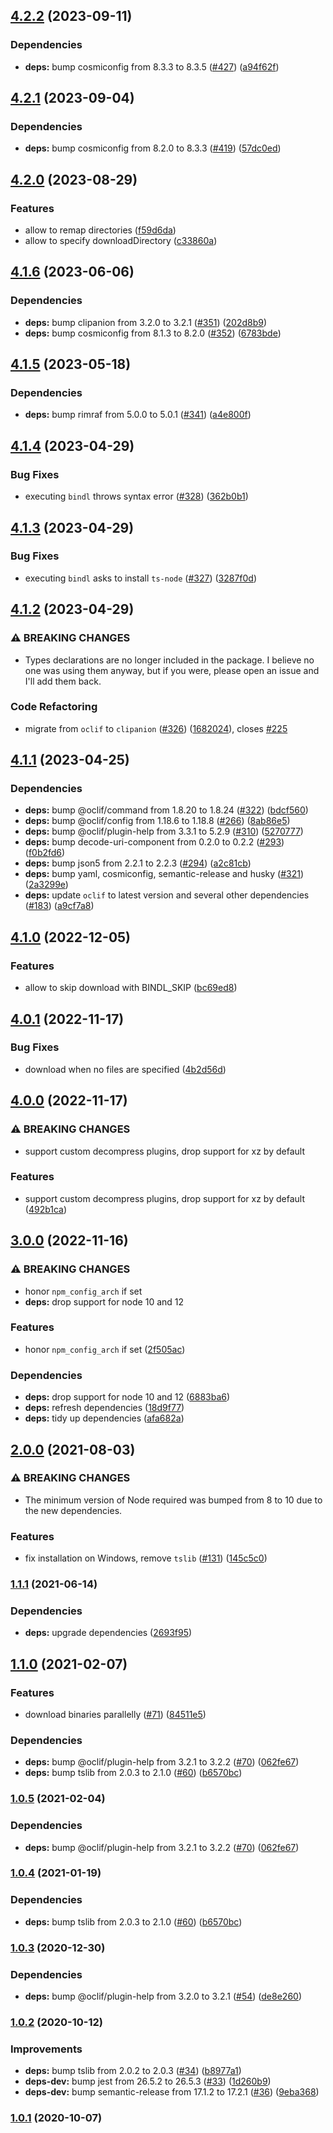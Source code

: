 ## [4.2.2](https://github.com/felipecrs/bindl/compare/v4.2.1...v4.2.2) (2023-09-11)


### Dependencies

* **deps:** bump cosmiconfig from 8.3.3 to 8.3.5 ([#427](https://github.com/felipecrs/bindl/issues/427)) ([a94f62f](https://github.com/felipecrs/bindl/commit/a94f62f9f19c318628bb3a7c55865ce707d1d033))

## [4.2.1](https://github.com/felipecrs/bindl/compare/v4.2.0...v4.2.1) (2023-09-04)


### Dependencies

* **deps:** bump cosmiconfig from 8.2.0 to 8.3.3 ([#419](https://github.com/felipecrs/bindl/issues/419)) ([57dc0ed](https://github.com/felipecrs/bindl/commit/57dc0ed7970a1a58849d09e8c1ad68b54ca1c9c9))

## [4.2.0](https://github.com/felipecrs/bindl/compare/v4.1.6...v4.2.0) (2023-08-29)


### Features

* allow to remap directories ([f59d6da](https://github.com/felipecrs/bindl/commit/f59d6da77b370fa7af01faa7615859c5b574b752))
* allow to specify downloadDirectory ([c33860a](https://github.com/felipecrs/bindl/commit/c33860a4a122897d022b8bc06aa62a8543b57b6b))

## [4.1.6](https://github.com/felipecrs/bindl/compare/v4.1.5...v4.1.6) (2023-06-06)


### Dependencies

* **deps:** bump clipanion from 3.2.0 to 3.2.1 ([#351](https://github.com/felipecrs/bindl/issues/351)) ([202d8b9](https://github.com/felipecrs/bindl/commit/202d8b990244e28d2f919cb7e37ed2d9941e4a78))
* **deps:** bump cosmiconfig from 8.1.3 to 8.2.0 ([#352](https://github.com/felipecrs/bindl/issues/352)) ([6783bde](https://github.com/felipecrs/bindl/commit/6783bdec8290ec4603a5fac4d82f37aedb2b1b9d))

## [4.1.5](https://github.com/felipecrs/bindl/compare/v4.1.4...v4.1.5) (2023-05-18)


### Dependencies

* **deps:** bump rimraf from 5.0.0 to 5.0.1 ([#341](https://github.com/felipecrs/bindl/issues/341)) ([a4e800f](https://github.com/felipecrs/bindl/commit/a4e800f7171940600a618fdbb2246773bce53fbb))

## [4.1.4](https://github.com/felipecrs/bindl/compare/v4.1.3...v4.1.4) (2023-04-29)


### Bug Fixes

* executing `bindl` throws syntax error ([#328](https://github.com/felipecrs/bindl/issues/328)) ([362b0b1](https://github.com/felipecrs/bindl/commit/362b0b11da6b1ee03c07e6838f737b4ad03b58e9))

## [4.1.3](https://github.com/felipecrs/bindl/compare/v4.1.2...v4.1.3) (2023-04-29)


### Bug Fixes

* executing `bindl` asks to install `ts-node` ([#327](https://github.com/felipecrs/bindl/issues/327)) ([3287f0d](https://github.com/felipecrs/bindl/commit/3287f0dace07235d292d0f4e6b6e057d2340bb49))

## [4.1.2](https://github.com/felipecrs/bindl/compare/v4.1.1...v4.1.2) (2023-04-29)


### ⚠ BREAKING CHANGES

* Types declarations are no longer included in the
package. I believe no one was using them anyway, but if you were, please
open an issue and I'll add them back.

### Code Refactoring

* migrate from `oclif` to `clipanion` ([#326](https://github.com/felipecrs/bindl/issues/326)) ([1682024](https://github.com/felipecrs/bindl/commit/168202423d9f8288d6dc71f167c6853819915649)), closes [#225](https://github.com/felipecrs/bindl/issues/225)

## [4.1.1](https://github.com/felipecrs/bindl/compare/v4.1.0...v4.1.1) (2023-04-25)


### Dependencies

* **deps:** bump @oclif/command from 1.8.20 to 1.8.24 ([#322](https://github.com/felipecrs/bindl/issues/322)) ([bdcf560](https://github.com/felipecrs/bindl/commit/bdcf56086420ab8ab02cda771f0cb336c04a4c18))
* **deps:** bump @oclif/config from 1.18.6 to 1.18.8 ([#266](https://github.com/felipecrs/bindl/issues/266)) ([8ab86e5](https://github.com/felipecrs/bindl/commit/8ab86e5b1c77315a3fec70f0b7b2e52e89e50ed5))
* **deps:** bump @oclif/plugin-help from 3.3.1 to 5.2.9 ([#310](https://github.com/felipecrs/bindl/issues/310)) ([5270777](https://github.com/felipecrs/bindl/commit/5270777c6cd1a629e767b2014363bffaef134f90))
* **deps:** bump decode-uri-component from 0.2.0 to 0.2.2 ([#293](https://github.com/felipecrs/bindl/issues/293)) ([f0b2fd6](https://github.com/felipecrs/bindl/commit/f0b2fd6e9a590bb2432bd84dcd39c6884335d28e))
* **deps:** bump json5 from 2.2.1 to 2.2.3 ([#294](https://github.com/felipecrs/bindl/issues/294)) ([a2c81cb](https://github.com/felipecrs/bindl/commit/a2c81cb46082c59ba0985927719c7f7b98f28d92))
* **deps:** bump yaml, cosmiconfig, semantic-release and husky ([#321](https://github.com/felipecrs/bindl/issues/321)) ([2a3299e](https://github.com/felipecrs/bindl/commit/2a3299ec7734b5356379425b74db332dc6dd5563))
* **deps:** update `oclif` to latest version and several other dependencies ([#183](https://github.com/felipecrs/bindl/issues/183)) ([a9cf7a8](https://github.com/felipecrs/bindl/commit/a9cf7a82b191e3a5e74ca7586ec22243b350ba83))

## [4.1.0](https://github.com/felipecrs/bindl/compare/v4.0.1...v4.1.0) (2022-12-05)


### Features

* allow to skip download with BINDL_SKIP ([bc69ed8](https://github.com/felipecrs/bindl/commit/bc69ed869f8d701c1513cc42494e92ec36051c6a))

## [4.0.1](https://github.com/felipecrs/bindl/compare/v4.0.0...v4.0.1) (2022-11-17)


### Bug Fixes

* download when no files are specified ([4b2d56d](https://github.com/felipecrs/bindl/commit/4b2d56d38404f0487eb0fafca3e9c56bfd4cbf39))

## [4.0.0](https://github.com/felipecrs/bindl/compare/v3.0.0...v4.0.0) (2022-11-17)


### ⚠ BREAKING CHANGES

* support custom decompress plugins, drop support for xz by default

### Features

* support custom decompress plugins, drop support for xz by default ([492b1ca](https://github.com/felipecrs/bindl/commit/492b1ca4b23d10bec91a5483b27a77b22796728a))

## [3.0.0](https://github.com/felipecrs/bindl/compare/v2.0.0...v3.0.0) (2022-11-16)


### ⚠ BREAKING CHANGES

* honor `npm_config_arch` if set
* **deps:** drop support for node 10 and 12

### Features

* honor `npm_config_arch` if set ([2f505ac](https://github.com/felipecrs/bindl/commit/2f505ac3fbe5b34cf710e4bceef16f417478e6d8))


### Dependencies

* **deps:** drop support for node 10 and 12 ([6883ba6](https://github.com/felipecrs/bindl/commit/6883ba6eb4f5c9111cf76caf0d05e1913c785bfd))
* **deps:** refresh dependencies ([18d9f77](https://github.com/felipecrs/bindl/commit/18d9f7783e277fb26766c2f39e9a3a41d7a310fc))
* **deps:** tidy up dependencies ([afa682a](https://github.com/felipecrs/bindl/commit/afa682a3e9deece69ab0d2a685b34288e8a95442))

## [2.0.0](https://github.com/felipecrs/bindl/compare/v1.1.1...v2.0.0) (2021-08-03)


### ⚠ BREAKING CHANGES

* The minimum version of Node required was bumped from 8
to 10 due to the new dependencies.

### Features

* fix installation on Windows, remove `tslib` ([#131](https://github.com/felipecrs/bindl/issues/131)) ([145c5c0](https://github.com/felipecrs/bindl/commit/145c5c0d779bc8430187f596d64f4fe02371f36c))

### [1.1.1](https://github.com/felipecrs/bindl/compare/v1.1.0...v1.1.1) (2021-06-14)


### Dependencies

* **deps:** upgrade dependencies ([2693f95](https://github.com/felipecrs/bindl/commit/2693f9501d4b40eb6c2388deaee4bf749690387a))

## [1.1.0](https://github.com/felipecrs/bindl/compare/v1.0.3...v1.1.0) (2021-02-07)


### Features

* download binaries parallelly ([#71](https://github.com/felipecrs/bindl/issues/71)) ([84511e5](https://github.com/felipecrs/bindl/commit/84511e585937f18b54e565e6685c7ea2fa11d2b0))


### Dependencies

* **deps:** bump @oclif/plugin-help from 3.2.1 to 3.2.2 ([#70](https://github.com/felipecrs/bindl/issues/70)) ([062fe67](https://github.com/felipecrs/bindl/commit/062fe67b5b01cc804ffa61176911682989ffe50f))
* **deps:** bump tslib from 2.0.3 to 2.1.0 ([#60](https://github.com/felipecrs/bindl/issues/60)) ([b6570bc](https://github.com/felipecrs/bindl/commit/b6570bcb2df133e90bab8335969e19839e209cff))

### [1.0.5](https://github.com/felipecrs/bindl/compare/v1.0.4...v1.0.5) (2021-02-04)


### Dependencies

* **deps:** bump @oclif/plugin-help from 3.2.1 to 3.2.2 ([#70](https://github.com/felipecrs/bindl/issues/70)) ([062fe67](https://github.com/felipecrs/bindl/commit/062fe67b5b01cc804ffa61176911682989ffe50f))

### [1.0.4](https://github.com/felipecrs/bindl/compare/v1.0.3...v1.0.4) (2021-01-19)


### Dependencies

* **deps:** bump tslib from 2.0.3 to 2.1.0 ([#60](https://github.com/felipecrs/bindl/issues/60)) ([b6570bc](https://github.com/felipecrs/bindl/commit/b6570bcb2df133e90bab8335969e19839e209cff))

### [1.0.3](https://github.com/felipecrs/bindl/compare/v1.0.2...v1.0.3) (2020-12-30)


### Dependencies

* **deps:** bump @oclif/plugin-help from 3.2.0 to 3.2.1 ([#54](https://github.com/felipecrs/bindl/issues/54)) ([de8e260](https://github.com/felipecrs/bindl/commit/de8e260b75d59420a3d3bc37a11848ffd1342ee1))

### [1.0.2](https://github.com/felipecrs/bindl/compare/v1.0.1...v1.0.2) (2020-10-12)


### Improvements

* **deps:** bump tslib from 2.0.2 to 2.0.3 ([#34](https://github.com/felipecrs/bindl/issues/34)) ([b8977a1](https://github.com/felipecrs/bindl/commit/b8977a1a72da1370551e1db7828c2155271d6a2b))
* **deps-dev:** bump jest from 26.5.2 to 26.5.3 ([#33](https://github.com/felipecrs/bindl/issues/33)) ([1d260b9](https://github.com/felipecrs/bindl/commit/1d260b9c56d37aeb93453609abb7d4bd006b3fa6))
* **deps-dev:** bump semantic-release from 17.1.2 to 17.2.1 ([#36](https://github.com/felipecrs/bindl/issues/36)) ([9eba368](https://github.com/felipecrs/bindl/commit/9eba3680c8132629cd4e5976e5721f25b0d8f12a))

### [1.0.1](https://github.com/felipecrs/bindl/compare/v1.0.0...v1.0.1) (2020-10-07)
